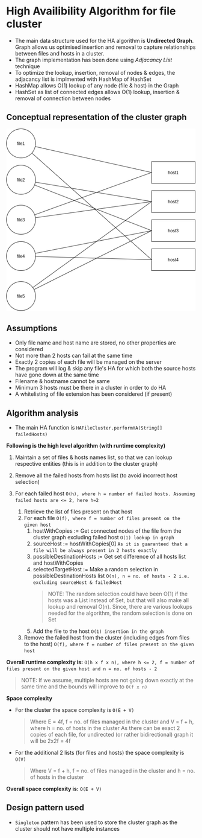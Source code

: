 # High Availibility Algorithm for file cluster
* The main data structure used for the HA algorithm is **Undirected Graph**. Graph allows us optimised insertion and removal to capture relationships between files and hosts in a cluster. 
* The graph implementation has been done using *Adjacancy List* technique
* To optimize the lookup, insertion, removal of nodes & edges, the adjacancy list is implmented with HashMap of HashSet
* HashMap allows O(1) lookup of any node (file & host) in the Graph
* HashSet as list of connected edges allows O(1) lookup, insertion & removal of connection between nodes

## Conceptual representation of the cluster graph
![Conceptual representation of cluster graph](https://raw.githubusercontent.com/soumadri/HAAlgorithm/master/HAGraph.png)

## Assumptions
* Only file name and host name are stored, no other properties are considered
* Not more than 2 hosts can fail at the same time
* Exactly 2 copies of each file will be managed on the server
* The program will log & skip any file's HA for which both the source hosts have gone down at the same time
* Filename & hostname cannot be same
* Minimum 3 hosts must be there in a cluster in order to do HA
* A whitelisting of file extension has been considered (if present)

## Algorithm analysis
* The main HA function is <code>HAFileCluster.performHA(String[] failedHosts)</code>

**Following is the high level algorithm (with runtime complexity)**

1. Maintain a set of files & hosts names list, so that we can lookup respective entities (this is in addition to the cluster graph)
2. Remove all the failed hosts from hosts list (to avoid incorrect host selection)
3. For each failed host 
`O(h), where h = number of failed hosts. Assuming failed hosts are <= 2, here h=2 ` 
	
    1. Retrieve the list of files present on that host
	  2. For each file `O(f), where f = number of files present on the given host`
          1. hostWithCopies := Get connected nodes of the file from the cluster graph excluding failed host `O(1) lookup in graph`
          2. sourceHost := hostWithCopies[0] `As it is guaranteed that a file will be always present in 2 hosts exactly`
          3. possibleDestinationHosts := Get set difference of all hosts list and hostWithCopies
          4. selectedTargetHost := Make a random selection in possibleDestinationHosts list `O(n), n = no. of hosts - 2 i.e. excluding sourceHost & failedHost`
              > NOTE: The random selection could have been O(1) if the hosts was a List instead of Set, but that will also make all lookup and removal O(n). Since, there are various lookups needed for the algorithm, the random selection is done on Set
          5. Add the file to the host `O(1) insertion in the graph`
    3. Remove the failed host from the cluster (including edges from files to the host) `O(f), where f = number of files present on the given host`

**Overall runtime complexity is:** `O(h x f x n), where h <= 2, f = number of files present on the given host and n = no. of hosts - 2`
> NOTE: If we assume, multiple hosts are not going down exactly at the same time and the bounds will improve to `O(f x n)`

**Space complexity**
* For the cluster the space complexity is `O(E + V)`
    > Where E = 4f, f = no. of files managed in the cluster and V = f + h, where h = no. of hosts in the cluster
    > As there can be exact 2 copies of each file, for undirected (or rather bidirectional) graph it will be 2x2f = 4f
* For the additional 2 lists (for files and hosts) the space complexity is `O(V)`
    > Where V = f + h, f = no. of files managed in the cluster and h = no. of hosts in the cluster
    
 **Overall space complexity is:** `O(E + V)`
 
 ## Design pattern used
 * `Singleton` pattern has been used to store the cluster graph as the cluster should not have multiple instances
